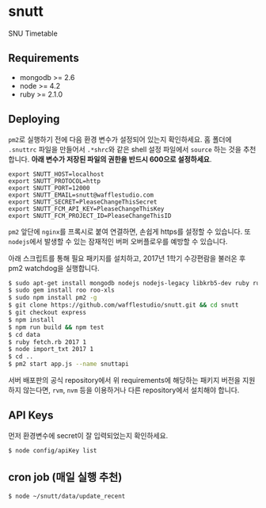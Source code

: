 # snutt
SNU Timetable

## Requirements
* mongodb >= 2.6
* node >= 4.2
* ruby >= 2.1.0

## Deploying

`pm2`로 실행하기 전에 다음 환경 변수가 설정되어 있는지 확인하세요. 홈 폴더에 `.snuttrc` 파일을 만들어서 `.*shrc`와 같은 shell 설정 파일에서 `source` 하는 것을 추천합니다. **아래 변수가 저장된 파일의 권한을 반드시 600으로 설정하세요**.
```
export SNUTT_HOST=localhost
export SNUTT_PROTOCOL=http
export SNUTT_PORT=12000
export SNUTT_EMAIL=snutt@wafflestudio.com
export SNUTT_SECRET=PleaseChangeThisSecret
export SNUTT_FCM_API_KEY=PleaseChangeThisKey
export SNUTT_FCM_PROJECT_ID=PleaseChangeThisID
```

`pm2` 앞단에 `nginx`를 프록시로 붙여 연결하면, 손쉽게 https를 설정할 수 있습니다. 또 `nodejs`에서 발생할 수 있는 잠재적인 버퍼 오버플로우를 예방할 수 있습니다.

아래 스크립트를 통해 필요 패키지를 설치하고, 2017년 1학기 수강편람을 불러온 후 pm2 watchdog을 실행합니다.
```sh
$ sudo apt-get install mongodb nodejs nodejs-legacy libkrb5-dev ruby ruby-dev gem zip
$ sudo gem install roo roo-xls
$ sudo npm install pm2 -g
$ git clone https://github.com/wafflestudio/snutt.git && cd snutt
$ git checkout express
$ npm install
$ npm run build && npm test
$ cd data
$ ruby fetch.rb 2017 1
$ node import_txt 2017 1
$ cd ..
$ pm2 start app.js --name snuttapi
```

서버 배포판의 공식 repository에서 위 requirements에 해당하는 패키지 버전을 지원하지 않는다면, `rvm`, `nvm` 등을 이용하거나 다른 repository에서 설치해야 합니다. 

## API Keys
먼저 환경변수에 secret이 잘 입력되었는지 확인하세요.
```sh
$ node config/apiKey list
```

## cron job (매일 실행 추천)
```sh
$ node ~/snutt/data/update_recent
```
